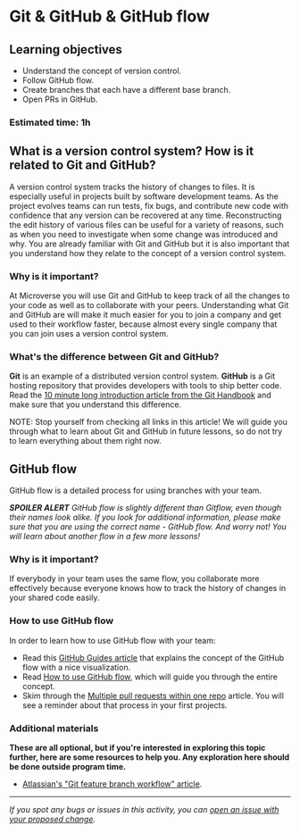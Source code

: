 # Git & GitHub & GitHub flow

## Learning objectives
- Understand the concept of version control.
- Follow GitHub flow.
- Create branches that each have a different base branch.
- Open PRs in GitHub.

### Estimated time: 1h

## What is a version control system? How is it related to Git and GitHub?

A version control system tracks the history of changes to files. It is especially useful in projects built by software development teams.
As the project evolves teams can run tests, fix bugs, and contribute new code with confidence that any version can be recovered at any time.
Reconstructing the edit history of various files can be useful for a variety of reasons, such as when you need to investigate when some change was introduced and why.
You are already familiar with Git and GitHub but it is also important that you understand how they relate to the concept of a version control system.

### Why is it important?

At Microverse you will use Git and GitHub to keep track of all the changes to your code as well as to collaborate with your peers.
Understanding what Git and GitHub are will make it much easier for you to join a company and get used to their workflow faster, because almost every single company that you can join uses a version control system.

### What's the difference between Git and GitHub?

**Git** is an example of a distributed version control system. **GitHub** is a Git hosting repository that provides developers with tools to ship better code.
Read the [10 minute long introduction article from the Git Handbook](https://guides.github.com/introduction/git-handbook/) and make sure that you understand this difference.

NOTE: Stop yourself from checking all links in this article! We will guide you through what to learn about Git and GitHub in future lessons, so do not try to learn everything about them right now.

## GitHub flow

GitHub flow is a detailed process for using branches with your team.

***SPOILER ALERT** GitHub flow is slightly different than Gitflow, even though their names look alike.*
*If you look for additional information, please make sure that you are using the correct name - GitHub flow. And worry not!*
*You will learn about another flow in a few more lessons!*

### Why is it important?

If everybody in your team uses the same flow, you collaborate more effectively because everyone knows how to track the history of changes in your shared code easily.

### How to use GitHub flow

In order to learn how to use GitHub flow with your team:
- Read this [GitHub Guides article](https://guides.github.com/introduction/flow/) that explains the concept of the GitHub flow with a nice visualization.
- Read [How to use GitHub flow](https://github.com/microverseinc/curriculum-transversal-skills/blob/main/git-github/articles/github_flow.md), which will guide you through the entire concept.
- Skim through the [Multiple pull requests within one repo](https://github.com/microverseinc/curriculum-transversal-skills/blob/main/git-github/articles/multiple_pull_requests.md) article. You will see a reminder about that process in your first projects.

### Additional materials

**These are all optional, but if you're interested in exploring this topic further, here are some resources to help you. Any exploration here should be done outside program time.**

- [Atlassian's "Git feature branch workflow" article](https://www.atlassian.com/git/tutorials/comparing-workflows/feature-branch-workflow).


------

_If you spot any bugs or issues in this activity, you can [open an issue with your proposed change](https://github.com/microverseinc/curriculum-transversal-skills/blob/main/git-github/articles/open_issue.md)._